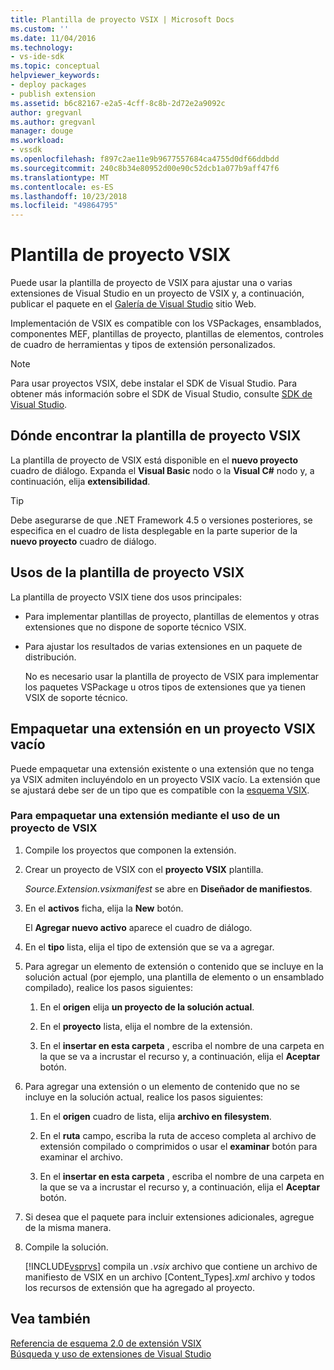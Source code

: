 ```yaml
---
title: Plantilla de proyecto VSIX | Microsoft Docs
ms.custom: ''
ms.date: 11/04/2016
ms.technology:
- vs-ide-sdk
ms.topic: conceptual
helpviewer_keywords:
- deploy packages
- publish extension
ms.assetid: b6c82167-e2a5-4cff-8c8b-2d72e2a9092c
author: gregvanl
ms.author: gregvanl
manager: douge
ms.workload:
- vssdk
ms.openlocfilehash: f897c2ae11e9b9677557684ca4755d0df66ddbdd
ms.sourcegitcommit: 240c8b34e80952d00e90c52dcb1a077b9aff47f6
ms.translationtype: MT
ms.contentlocale: es-ES
ms.lasthandoff: 10/23/2018
ms.locfileid: "49864795"
---
```

# <a name="vsix-project-template"></a>Plantilla de proyecto VSIX
Puede usar la plantilla de proyecto de VSIX para ajustar una o varias extensiones de Visual Studio en un proyecto de VSIX y, a continuación, publicar el paquete en el [Galería de Visual Studio](http://go.microsoft.com/fwlink/?LinkID=123847) sitio Web.  
  
 Implementación de VSIX es compatible con los VSPackages, ensamblados, componentes MEF, plantillas de proyecto, plantillas de elementos, controles de cuadro de herramientas y tipos de extensión personalizados.  
  
> [!NOTE]
>  Para usar proyectos VSIX, debe instalar el SDK de Visual Studio. Para obtener más información sobre el SDK de Visual Studio, consulte [SDK de Visual Studio](../extensibility/visual-studio-sdk.md).  
  
## <a name="where-to-find-the-vsix-project-template"></a>Dónde encontrar la plantilla de proyecto VSIX  
 La plantilla de proyecto de VSIX está disponible en el **nuevo proyecto** cuadro de diálogo. Expanda el **Visual Basic** nodo o la **Visual C#** nodo y, a continuación, elija **extensibilidad**.  
  
> [!TIP]
>  Debe asegurarse de que .NET Framework 4.5 o versiones posteriores, se especifica en el cuadro de lista desplegable en la parte superior de la **nuevo proyecto** cuadro de diálogo.  
  
## <a name="uses-of-the-vsix-project-template"></a>Usos de la plantilla de proyecto VSIX  
 La plantilla de proyecto VSIX tiene dos usos principales:  
  
- Para implementar plantillas de proyecto, plantillas de elementos y otras extensiones que no dispone de soporte técnico VSIX.  
  
- Para ajustar los resultados de varias extensiones en un paquete de distribución.  
  
  No es necesario usar la plantilla de proyecto de VSIX para implementar los paquetes VSPackage u otros tipos de extensiones que ya tienen VSIX de soporte técnico.  
  
## <a name="packaging-an-extension-in-an-empty-vsix-project"></a>Empaquetar una extensión en un proyecto VSIX vacío  
 Puede empaquetar una extensión existente o una extensión que no tenga ya VSIX admiten incluyéndolo en un proyecto VSIX vacío. La extensión que se ajustará debe ser de un tipo que es compatible con la [esquema VSIX](../extensibility/vsix-extension-schema-2-0-reference.md).  
  
### <a name="to-package-an-extension-by-using-a-vsix-project"></a>Para empaquetar una extensión mediante el uso de un proyecto de VSIX  
  
1. Compile los proyectos que componen la extensión.  
  
2. Crear un proyecto de VSIX con el **proyecto VSIX** plantilla.  
  
    *Source.Extension.vsixmanifest* se abre en **Diseñador de manifiestos**.  
  
3. En el **activos** ficha, elija la **New** botón.  
  
    El **Agregar nuevo activo** aparece el cuadro de diálogo.  
  
4. En el **tipo** lista, elija el tipo de extensión que se va a agregar.  
  
5. Para agregar un elemento de extensión o contenido que se incluye en la solución actual (por ejemplo, una plantilla de elemento o un ensamblado compilado), realice los pasos siguientes:  
  
   1.  En el **origen** elija **un proyecto de la solución actual**.  
  
   2.  En el **proyecto** lista, elija el nombre de la extensión.  
  
   3.  En el **insertar en esta carpeta** , escriba el nombre de una carpeta en la que se va a incrustar el recurso y, a continuación, elija el **Aceptar** botón.  
  
6. Para agregar una extensión o un elemento de contenido que no se incluye en la solución actual, realice los pasos siguientes:  
  
   1.  En el **origen** cuadro de lista, elija **archivo en filesystem**.  
  
   2.  En el **ruta** campo, escriba la ruta de acceso completa al archivo de extensión compilado o comprimidos o usar el **examinar** botón para examinar el archivo.  
  
   3.  En el **insertar en esta carpeta** , escriba el nombre de una carpeta en la que se va a incrustar el recurso y, a continuación, elija el **Aceptar** botón.  
  
7. Si desea que el paquete para incluir extensiones adicionales, agregue de la misma manera.  
  
8. Compile la solución.  
  
    [!INCLUDE[vsprvs](../code-quality/includes/vsprvs_md.md)] compila un *.vsix* archivo que contiene un archivo de manifiesto de VSIX en un archivo [Content_Types]*.xml* archivo y todos los recursos de extensión que ha agregado al proyecto.  
  
## <a name="see-also"></a>Vea también  
 [Referencia de esquema 2.0 de extensión VSIX](../extensibility/vsix-extension-schema-2-0-reference.md)   
 [Búsqueda y uso de extensiones de Visual Studio](../ide/finding-and-using-visual-studio-extensions.md)